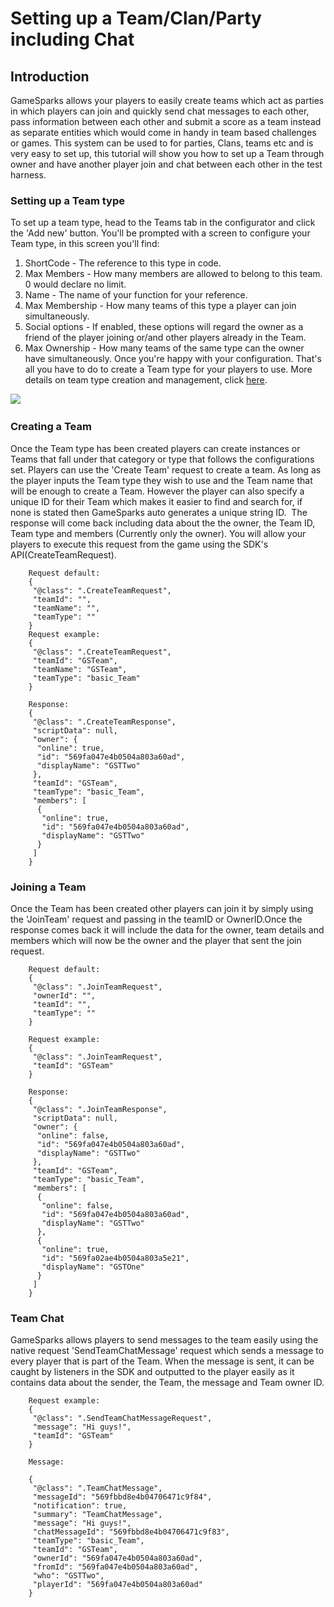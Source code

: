 # Setting up a Team/Clan/Party including Chat

## Introduction

GameSparks allows your players to easily create teams which act as parties in which players can join and quickly send chat messages to each other, pass information between each other and submit a score as a team instead as separate entities which would come in handy in team based challenges or games. This system can be used to for parties, Clans, teams etc and is very easy to set up, this tutorial will show you how to set up a Team through owner and have another player join and chat between each other in the test harness.  

### Setting up a Team type

To set up a team type, head to the Teams tab in the configurator and click the 'Add new' button. You'll be prompted with a screen to configure your Team type, in this screen you'll find:

  1. ShortCode - The reference to this type in code.
  2. Max Members - How many members are allowed to belong to this team. 0 would declare no limit.
  3. Name - The name of your function for your reference.
  4. Max Membership - How many teams of this type a player can join simultaneously.
  5. Social options - If enabled, these options will regard the owner as a friend of the player joining or/and other players already in the Team.
  6. Max Ownership - How many teams of the same type can the owner have simultaneously.
Once you're happy with your configuration. That's all you have to do to create a Team type for your players to use. More details on team type creation and management, click [here](/developer-portal/teams).

![](/wp-content/uploads/2016/01/team-300x157.png)
 

### Creating a Team

Once the Team type has been created players can create instances or Teams that fall under that category or type that follows the configurations set. Players can use the 'Create Team' request to create a team. As long as the player inputs the Team type they wish to use and the Team name that will be enough to create a Team. However the player can also specify a unique ID for their Team which makes it easier to find and search for, if none is stated then GameSparks auto generates a unique string ID.  The response will come back including data about the the owner, the Team ID, Team type and members (Currently only the owner). You will allow your players to execute this request from the game using the SDK's API(CreateTeamRequest).

```
    Request default:
    {
     "@class": ".CreateTeamRequest",
     "teamId": "",
     "teamName": "",
     "teamType": ""
    }
    Request example:
    {
     "@class": ".CreateTeamRequest",
     "teamId": "GSTeam",
     "teamName": "GSTeam",
     "teamType": "basic_Team"
    }

    Response:
    {
     "@class": ".CreateTeamResponse",
     "scriptData": null,
     "owner": {
      "online": true,
      "id": "569fa047e4b0504a803a60ad",
      "displayName": "GSTTwo"
     },
     "teamId": "GSTeam",
     "teamType": "basic_Team",
     "members": [
      {
       "online": true,
       "id": "569fa047e4b0504a803a60ad",
       "displayName": "GSTTwo"
      }
     ]
    }
```


###

### Joining a Team

Once the Team has been created other players can join it by simply using the 'JoinTeam' request and passing in the teamID or OwnerID.Once the response comes back it will include the data for the owner, team details and members which will now be the owner and the player that sent the join request.

```
    Request default:
    {
     "@class": ".JoinTeamRequest",
     "ownerId": "",
     "teamId": "",
     "teamType": ""
    }

    Request example:
    {
     "@class": ".JoinTeamRequest",
     "teamId": "GSTeam"
    }

    Response:
    {
     "@class": ".JoinTeamResponse",
     "scriptData": null,
     "owner": {
      "online": false,
      "id": "569fa047e4b0504a803a60ad",
      "displayName": "GSTTwo"
     },
     "teamId": "GSTeam",
     "teamType": "basic_Team",
     "members": [
      {
       "online": false,
       "id": "569fa047e4b0504a803a60ad",
       "displayName": "GSTTwo"
      },
      {
       "online": true,
       "id": "569fa02ae4b0504a803a5e21",
       "displayName": "GSTOne"
      }
     ]
    }
```


###

### Team Chat

GameSparks allows players to send messages to the team easily using the native request 'SendTeamChatMessage' request which sends a message to every player that is part of the Team. When the message is sent, it can be caught by listeners in the SDK and outputted to the player easily as it contains data about the sender, the Team, the message and Team owner ID.


```
    Request example:
    {
     "@class": ".SendTeamChatMessageRequest",
     "message": "Hi guys!",
     "teamId": "GSTeam"
    }

    Message:

    {
     "@class": ".TeamChatMessage",
     "messageId": "569fbbd8e4b04706471c9f84",
     "notification": true,
     "summary": "TeamChatMessage",
     "message": "Hi guys!",
     "chatMessageId": "569fbbd8e4b04706471c9f83",
     "teamType": "basic_Team",
     "teamId": "GSTeam",
     "ownerId": "569fa047e4b0504a803a60ad",
     "fromId": "569fa047e4b0504a803a60ad",
     "who": "GSTTwo",
     "playerId": "569fa047e4b0504a803a60ad"
    }
```
